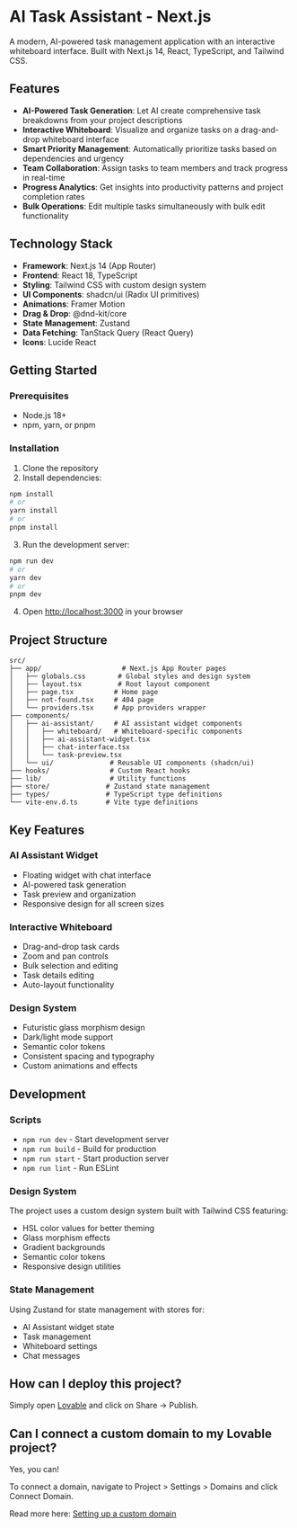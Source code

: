 # AI Task Assistant - Next.js

A modern, AI-powered task management application with an interactive whiteboard interface. Built with Next.js 14, React, TypeScript, and Tailwind CSS.

## Features

- **AI-Powered Task Generation**: Let AI create comprehensive task breakdowns from your project descriptions
- **Interactive Whiteboard**: Visualize and organize tasks on a drag-and-drop whiteboard interface
- **Smart Priority Management**: Automatically prioritize tasks based on dependencies and urgency
- **Team Collaboration**: Assign tasks to team members and track progress in real-time
- **Progress Analytics**: Get insights into productivity patterns and project completion rates
- **Bulk Operations**: Edit multiple tasks simultaneously with bulk edit functionality

## Technology Stack

- **Framework**: Next.js 14 (App Router)
- **Frontend**: React 18, TypeScript
- **Styling**: Tailwind CSS with custom design system
- **UI Components**: shadcn/ui (Radix UI primitives)
- **Animations**: Framer Motion
- **Drag & Drop**: @dnd-kit/core
- **State Management**: Zustand
- **Data Fetching**: TanStack Query (React Query)
- **Icons**: Lucide React

## Getting Started

### Prerequisites

- Node.js 18+ 
- npm, yarn, or pnpm

### Installation

1. Clone the repository
2. Install dependencies:

```bash
npm install
# or
yarn install
# or
pnpm install
```

3. Run the development server:

```bash
npm run dev
# or
yarn dev
# or
pnpm dev
```

4. Open [http://localhost:3000](http://localhost:3000) in your browser

## Project Structure

```
src/
├── app/                    # Next.js App Router pages
│   ├── globals.css        # Global styles and design system
│   ├── layout.tsx         # Root layout component
│   ├── page.tsx          # Home page
│   ├── not-found.tsx     # 404 page
│   └── providers.tsx     # App providers wrapper
├── components/
│   ├── ai-assistant/     # AI assistant widget components
│   │   ├── whiteboard/   # Whiteboard-specific components
│   │   ├── ai-assistant-widget.tsx
│   │   ├── chat-interface.tsx
│   │   └── task-preview.tsx
│   └── ui/              # Reusable UI components (shadcn/ui)
├── hooks/               # Custom React hooks
├── lib/                 # Utility functions
├── store/              # Zustand state management
├── types/              # TypeScript type definitions
└── vite-env.d.ts       # Vite type definitions
```

## Key Features

### AI Assistant Widget
- Floating widget with chat interface
- AI-powered task generation
- Task preview and organization
- Responsive design for all screen sizes

### Interactive Whiteboard
- Drag-and-drop task cards
- Zoom and pan controls
- Bulk selection and editing
- Task details editing
- Auto-layout functionality

### Design System
- Futuristic glass morphism design
- Dark/light mode support
- Semantic color tokens
- Consistent spacing and typography
- Custom animations and effects

## Development

### Scripts

- `npm run dev` - Start development server
- `npm run build` - Build for production
- `npm run start` - Start production server
- `npm run lint` - Run ESLint

### Design System

The project uses a custom design system built with Tailwind CSS featuring:
- HSL color values for better theming
- Glass morphism effects
- Gradient backgrounds
- Semantic color tokens
- Responsive design utilities

### State Management

Using Zustand for state management with stores for:
- AI Assistant widget state
- Task management
- Whiteboard settings
- Chat messages

## How can I deploy this project?

Simply open [Lovable](https://lovable.dev/projects/f688a99d-45cb-4ea0-969b-3c9d77c47da5) and click on Share -> Publish.

## Can I connect a custom domain to my Lovable project?

Yes, you can!

To connect a domain, navigate to Project > Settings > Domains and click Connect Domain.

Read more here: [Setting up a custom domain](https://docs.lovable.dev/tips-tricks/custom-domain#step-by-step-guide)
